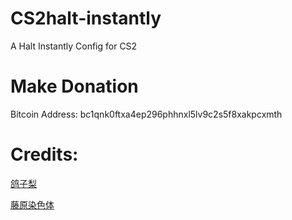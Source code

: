 # CS2halt-instantly
A Halt Instantly Config for CS2

# Make Donation
Bitcoin Address: bc1qnk0ftxa4ep296phhnxl5lv9c2s5f8xakpcxmth

# Credits:
[鸽子梨](https://space.bilibili.com/168117849?spm_id_from=333.788.0.0)

[藤原染色体](https://space.bilibili.com/7523362?spm_id_from=333.788.0.0)
